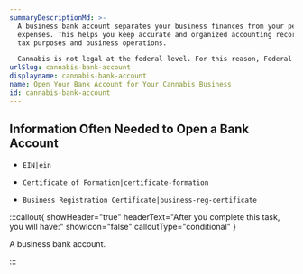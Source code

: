```yaml
---
summaryDescriptionMd: >-
  A business bank account separates your business finances from your personal
  expenses. This helps you keep accurate and organized accounting records for
  tax purposes and business operations.

  Cannabis is not legal at the federal level. For this reason, Federal Deposit Insurance Corporation - insured (FDIC) banks cannot open accounts for cannabis businesses. Confirm your bank is able to service cannabis businesses, their document requirements, services, and fees.
urlSlug: cannabis-bank-account
displayname: cannabis-bank-account
name: Open Your Bank Account for Your Cannabis Business
id: cannabis-bank-account
---
```


## Information Often Needed to Open a Bank Account

- `EIN|ein`

- `Certificate of Formation|certificate-formation`

- `Business Registration Certificate|business-reg-certificate`

:::callout{ showHeader="true" headerText="After you complete this task, you will have:" showIcon="false" calloutType="conditional" }

A business bank account.

:::
